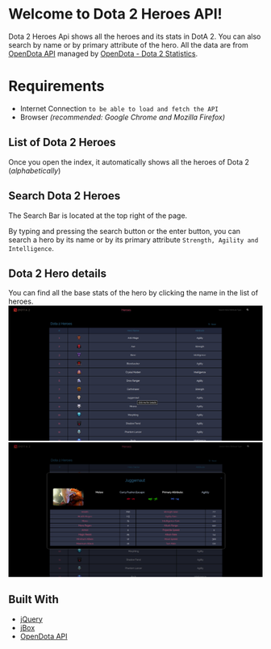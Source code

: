 
# Welcome to Dota 2 Heroes API!  
  
Dota 2 Heroes Api shows all the heroes and its stats in DotA 2. You can also search by name or by primary attribute of the hero.
All the data are from <a href="[https://docs.opendota.com/](https://docs.opendota.com/)"> OpenDota API</a> managed by <a href="[https://www.opendota.com/](https://www.opendota.com/)">OpenDota - Dota 2 Statistics</a>.
# Requirements  
  

 - Internet Connection `to be able to load and fetch the API`
 - Browser *(recommended: Google Chrome and Mozilla Firefox)*

  
## List of Dota 2 Heroes
  
  Once you open the index, it automatically shows all the heroes of Dota 2 (*alphabetically*)
  
## Search Dota 2 Heroes
  
The Search Bar is located at the top right of the page. 

By typing and pressing the search button or the enter button, you can search a hero by its name or by its primary attribute `Strength, Agility and Intelligence`. 
  
## Dota 2 Hero details  
  
You can find all the base stats of the hero by clicking the name in the list of heroes.
![Alt text](assets/images/dota2herolist.png "Hero List")
![Alt text](assets/images/dota2api-sc.png "Hero Stats")

## Built With

 - <a href="https://jquery.com/">jQuery</a>
 - <a href="https://stephanwagner.me/jBox/" title="jQuery alert plugin">jBox </a>
 - <a href="https://api.opendota.com/api">OpenDota API</a>
